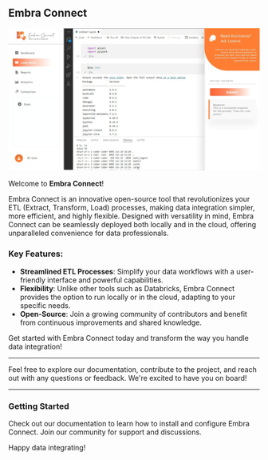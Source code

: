 ## Embra Connect

![Preview](https://github.com/Embra-Connect-ETL/Development/blob/master/previews/editor_small_laptop.jpeg?raw=true)


Welcome to **Embra Connect**!

Embra Connect is an innovative open-source tool that revolutionizes your ETL (Extract, Transform, Load) processes, making data integration simpler, more efficient, and highly flexible. Designed with versatility in mind, Embra Connect can be seamlessly deployed both locally and in the cloud, offering unparalleled convenience for data professionals.

### Key Features:

-   **Streamlined ETL Processes**: Simplify your data workflows with a user-friendly interface and powerful capabilities.
-   **Flexibility**: Unlike other tools such as Databricks, Embra Connect provides the option to run locally or in the cloud, adapting to your specific needs.
-   **Open-Source**: Join a growing community of contributors and benefit from continuous improvements and shared knowledge.

Get started with Embra Connect today and transform the way you handle data integration!

----------

Feel free to explore our documentation, contribute to the project, and reach out with any questions or feedback. We're excited to have you on board!

----------

### Getting Started

Check out our documentation to learn how to install and configure Embra Connect. Join our community for support and discussions.

Happy data integrating!